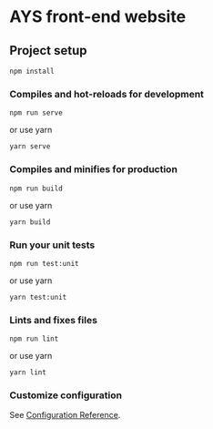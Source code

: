 # AYS front-end website


## Project setup
```
npm install
```

### Compiles and hot-reloads for development
```
npm run serve
```
or use  yarn
```
yarn serve
```

### Compiles and minifies for production
```
npm run build
```
or use yarn
```
yarn build
```

### Run your unit tests
```
npm run test:unit
```
or use yarn
```
yarn test:unit
```

### Lints and fixes files
```
npm run lint
```
or use yarn
```
yarn lint
```

### Customize configuration
See [Configuration Reference](https://cli.vuejs.org/config/).
